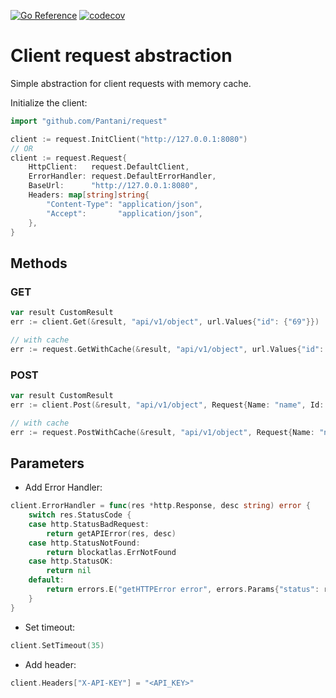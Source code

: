 [![Go Reference](https://pkg.go.dev/badge/github.com/Pantani/request.svg)](https://pkg.go.dev/github.com/Pantani/request)
[![codecov](https://codecov.io/gh/Pantani/request/branch/master/graph/badge.svg?token=BNDBT0HFFT)](https://codecov.io/gh/Pantani/request)

# Client request abstraction

Simple abstraction for client requests with memory cache.

Initialize the client:
```go
import "github.com/Pantani/request"

client := request.InitClient("http://127.0.0.1:8080")
// OR
client := request.Request{
	HttpClient:   request.DefaultClient,
	ErrorHandler: request.DefaultErrorHandler,
	BaseUrl:      "http://127.0.0.1:8080",
	Headers: map[string]string{
		"Content-Type": "application/json",
		"Accept":       "application/json",
	},
}
```
## Methods

### GET

```go
var result CustomResult
err := client.Get(&result, "api/v1/object", url.Values{"id": {"69"}})

// with cache
err := request.GetWithCache(&result, "api/v1/object", url.Values{"id": {"69"}}, time.Hour*1)
```

### POST

```go
var result CustomResult
err := client.Post(&result, "api/v1/object", Request{Name: "name", Id: "id"})

// with cache
err := request.PostWithCache(&result, "api/v1/object", Request{Name: "name", Id: "id"}, time.Hour*1)
```

## Parameters

- Add Error Handler:
```go
client.ErrorHandler = func(res *http.Response, desc string) error {
	switch res.StatusCode {
	case http.StatusBadRequest:
		return getAPIError(res, desc)
	case http.StatusNotFound:
		return blockatlas.ErrNotFound
	case http.StatusOK:
		return nil
	default:
		return errors.E("getHTTPError error", errors.Params{"status": res.Status})
	}
}
```

- Set timeout:
```go
client.SetTimeout(35)
```

- Add header:
```go
client.Headers["X-API-KEY"] = "<API_KEY>"
```

